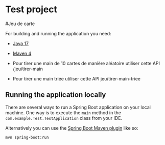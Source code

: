 # Test project

#Jeu de carte


For building and running the application you need:

- [Java 17](https://www.oracle.com/java/technologies/downloads/#java17)
- [Maven 4](https://maven.apache.org)

- Pour tirer une main de 10 cartes de manière aléatoire utiliser cette API
/jeu/tirer-main

- Pour tirer une main triée utiliser cette API
  jeu/tirer-main-triee
  


## Running the application locally

There are several ways to run a Spring Boot application on your local machine. One way is to execute the `main` method in the `com.example.Test.TestApplication` class from your IDE.

Alternatively you can use the [Spring Boot Maven plugin](https://docs.spring.io/spring-boot/docs/current/reference/html/build-tool-plugins-maven-plugin.html) like so:

```shell
mvn spring-boot:run
```

